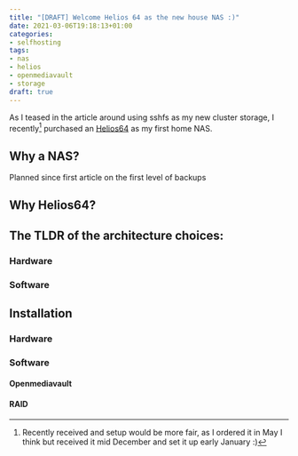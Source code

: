```yaml
---
title: "[DRAFT] Welcome Helios 64 as the new house NAS :)"
date: 2021-03-06T19:18:13+01:00
categories:
- selfhosting
tags:
- nas
- helios
- openmediavault
- storage
draft: true
---
```


As I teased in the article around using sshfs as my new cluster storage, I recently[^1] purchased an [Helios64]() as my first home NAS.

## Why a NAS?

Planned since first article on the first level of backups

## Why Helios64?

## The TLDR of the architecture choices:

### Hardware

### Software

## Installation

### Hardware

### Software

#### Openmediavault

#### RAID


[^1]: Recently received and setup would be more fair, as I ordered it in May I think but received it mid December and set it up early January :)

